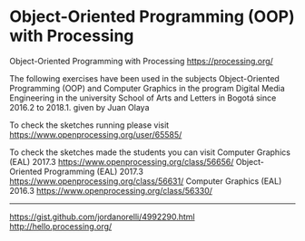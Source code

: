 # Object-Oriented Programming (OOP) with Processing
Object-Oriented Programming with Processing
https://processing.org/

The following exercises have been used in the subjects Object-Oriented Programming (OOP) and Computer Graphics in the program Digital Media Engineering in the university School of Arts and Letters in Bogotá since 2016.2 to 2018.1. given by Juan Olaya 

To check the sketches running please visit https://www.openprocessing.org/user/65585/







To check the sketches made the students you can visit
Computer Graphics (EAL) 2017.3
https://www.openprocessing.org/class/56656/
Object-Oriented Programming (EAL) 2017.3
https://www.openprocessing.org/class/56631/
Computer Graphics (EAL) 2016.3
https://www.openprocessing.org/class/56330/

****************
https://gist.github.com/jordanorelli/4992290.html
http://hello.processing.org/
